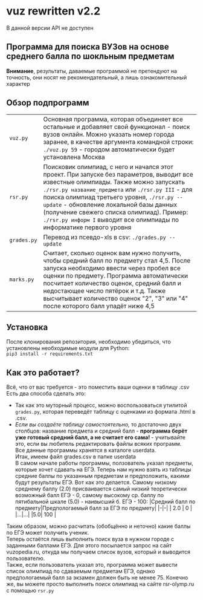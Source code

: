 # vuz rewritten v2.2
В данной версии API не доступен
## Программа для поиска ВУЗов на основе среднего балла по шокльным предметам
__Внимание__, результаты, даваемые программой не претендуют на точность, они носят не рекомендательный, а лишь ознакомительный характер
## Обзор подпрограмм
|||
|-|-|
|`vuz.py`| Основная программа, которая объединяет все остальные и добавляет свой функционал - поиск вузов онлайн. Можно указать номер города заранее, в качестве аргумента командной строки: `./vuz.py 59` - городом автоматически будет установлена Москва|  
|`rsr.py` | Поисковик олимпиад, с него и начался этот проект. При запуске без параметров, выводит все известные олимпиады. Также можно запускать `./rsr.py название_предмета` или `./rsr.py III` - для поиска олимпиад третьего уровня, `./rsr.py --update` - обновление локальной базы данных (получение свежего списка олимпиад). Пример: `./rsr.py информ I` выводит все олимпиады по информатике первого уровня| 
|`grades.py`| Перевод из псевдо-xls в csv: `./grades.py --update`|
|`marks.py`| Считает, сколько оценок вам нужно получить, чтобы средний балл по предмету стал 4,5. После запуска необходимо ввести через пробел все оценки по предмету. Программа автоматически посчитает количество оценок, средний балл и недостающее число пятёрок и т.д.  Также высчитывает количество оценок "2", "3" или "4" после которого балл упадёт ниже 4,5 |  

## Установка
После клонирования репозитория, необходимо убедиться, что установлены необходимые модули для Python:  
`pip3 install -r requirements.txt`

## Как это работает?
Всё, что от вас требуется - это поместить ваши оценки в таблицу .csv  
Есть два способа сделать это:
- Так как это муторный процесс, можно воспользоваться утилитой `grades.py`, которая переведёт таблицу с оценками из формата .html в .csv.  
- _Если вы создаёте таблицу самостоятельно,_ то достаточно двух столбцов: название предмета и средний балл - __программа берёт уже готовый средний балл, а не считает его сама!__ - учитывайте это, если вы любитель редактировать файлы всяких программ.  
Все данные программы хранятся в каталоге userdata.  
Итак, имеем файл grades.csv в папке userdata  
В самом начале работы программы, ползователь указал предметы, которые хочет сдавать на ЕГЭ.
Теперь нам нужно взять из таблицы средние баллы по указанным предметам и предположить, какими будут результаты ЕГЭ.
Вот как это делается. Самому низкому среднему баллу (2.0) присваивается самый низкий теоретически возможный балл ЕГЭ - 0, самому высокому ср. баллу по пятибальной шкале (5.0) - наивысший б. ЕГЭ - 100:
|Средний балл по предмету|Предпологаемый балл за ЕГЭ по предмету|
|-|-|
| 2.0 | 0 |
|...|...|
|5.0| 100 |   

Таким образом, можно расчитать (обобщённо и неточно) какие баллы по ЕГЭ может получить ученик.  
Теперь остаётся лишь выполнить поиск вуза в нужном городе с заданными баллами ЕГЭ. Для этого посылается запрос на сайт vuzopedia.ru, откуда мы получаем список вузов, который и выводится пользователю.  
Также, если пользователь указал это, программа может вывести список олимпиад по сдаваемым предметам ЕГЭ, однако предпологаемый балл за экзамен должен быть не менее 75. Конечно же, вы можете просто выполнить поиск олимпиад на сайте rsr-olymp.ru с помощью `rsr.py`
